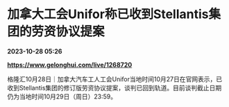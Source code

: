 # 加拿大工会Unifor称已收到Stellantis集团的劳资协议提案

**2023-10-28 05:26**

**https://www.gelonghui.com/live/1268720**

格隆汇10月28日｜加拿大汽车工人工会Unifor当地时间10月27日在官网表示，已收到Stellantis集团的修订版劳资协议提案，谈判已回到轨道。目前谈判截止日期仍为当地时间10月29日（周日）23:59。